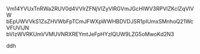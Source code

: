 Vm14YVUxTnRWa2RUV0d4VVlrZFNjVlZyVlRGVmJGcHlWV3RPVlZKclZqVlVW
bEpUWVVkS1ZsZHVWbFpTCmJFWXpWWHBDVDJSR1pIUmxSMnhoQ21WcVFUVlJN
bVIzWVRKUmVVMUVNRXREYmtJeFpHYzlQUW9LZG5oMwoKd2N3

ddh